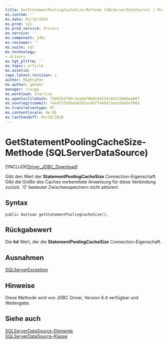 ```yaml
---
title: GetStatementPoolingCacheSize-Methode (SQLServerDataSource) | Microsoft Docs
ms.custom: ''
ms.date: 01/19/2018
ms.prod: sql
ms.prod_service: drivers
ms.service: ''
ms.component: jdbc
ms.reviewer: ''
ms.suite: sql
ms.technology:
- drivers
ms.tgt_pltfrm: ''
ms.topic: article
ms.assetid: ''
caps.latest.revision: 1
author: MightyPen
ms.author: genemi
manager: craigg
ms.workload: Inactive
ms.openlocfilehash: f58035df09c3eabb70042dd334c0412206bee607
ms.sourcegitcommit: 7a6df3fd5bea9282ecdeffa94d13ea1da6def80a
ms.translationtype: HT
ms.contentlocale: de-DE
ms.lasthandoff: 04/16/2018
---
```

# <a name="getstatementpoolingcachesize-method-sqlserverdatasource"></a>GetStatementPoolingCacheSize-Methode (SQLServerDataSource)
[!INCLUDE[Driver_JDBC_Download](../../../includes/driver_jdbc_download.md)]

  Gibt den Wert der **StatementPoolingCacheSize** Connection-Eigenschaft. Gibt die Größe des Caches vorbereitete Anweisung für diese Verbindung zurück. '0' bedeutet Zwischenspeichern nicht aktiviert.
  
## <a name="syntax"></a>Syntax  
  
```
public boolean getStatementPoolingCacheSize();  
```  
  
## <a name="return-value"></a>Rückgabewert  
 Die **Int** Wert, der die **StatementPoolingCacheSize** Connection-Eigenschaft.  

## <a name="exceptions"></a>Ausnahmen  
 [SQLServerException](../../../connect/jdbc/reference/sqlserverexception-class.md)  
 
## <a name="remarks"></a>Hinweise  
 Diese Methode wird von JDBC Driver, Version 6.4 verfügbar und Weitergabe.
 
## <a name="see-also"></a>Siehe auch  
 [SQLServerDataSource-Elemente](../../../connect/jdbc/reference/sqlserverdatasource-members.md)   
 [SQLServerDataSource-Klasse](../../../connect/jdbc/reference/sqlserverdatasource-class.md)  
  
  

